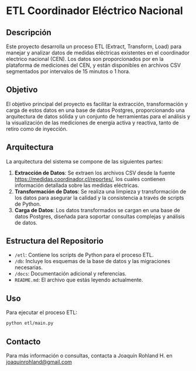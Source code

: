 
# ETL Coordinador Eléctrico Nacional

## Descripción

Este proyecto desarrolla un proceso ETL (Extract, Transform, Load) para manejar y analizar datos de medidas eléctricas existentes en el coordinador electrico nacional (CEN). Los datos son proporcionados por en la plataforma de mediciones del CEN, y están disponibles en archivos CSV segmentados por intervalos de 15 minutos o 1 hora.


## Objetivo

El objetivo principal del proyecto es facilitar la extracción, transformación y carga de estos datos en una base de datos Postgres, proporcionando una arquitectura de datos sólida y un conjunto de herramientas para el análisis y la visualización de las mediciones de energía activa y reactiva, tanto de retiro como de inyección.

## Arquitectura

La arquitectura del sistema se compone de las siguientes partes:

1. **Extracción de Datos**: Se extraen los archivos CSV desde la fuente https://medidas.coordinador.cl/reportes/, los cuales contienen información detallada sobre las medidas eléctricas.
2. **Transformación de Datos**: Se realiza una limpieza y transformación de los datos para asegurar la calidad y la consistencia a través de scripts de Python.
3. **Carga de Datos**: Los datos transformados se cargan en una base de datos Postgres, diseñada para soportar consultas complejas y análisis de datos.

## Estructura del Repositorio

- `/etl`: Contiene los scripts de Python para el proceso ETL.
- `/db`: Incluye los esquemas de la base de datos y las migraciones necesarias.
- `/docs`: Documentación adicional y referencias.
- `README.md`: El archivo que estás leyendo actualmente.

## Uso

Para ejecutar el proceso ETL:

```bash
python etl/main.py
```

## Contacto

Para más información o consultas, contacta a Joaquín Rohland H. en joaquinrohland@gmail.com
